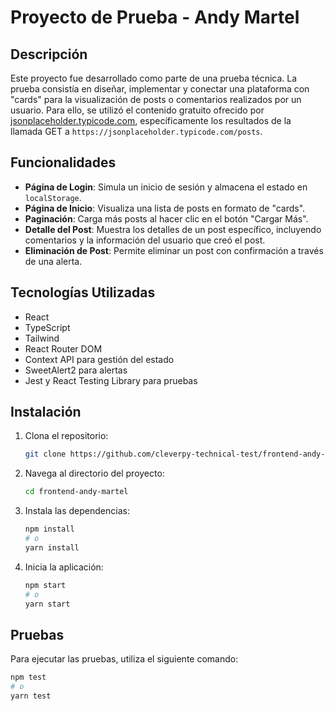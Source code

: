 # Proyecto de Prueba - Andy Martel

## Descripción

Este proyecto fue desarrollado como parte de una prueba técnica. La prueba consistía en diseñar, implementar y conectar una plataforma con "cards" para la visualización de posts o comentarios realizados por un usuario. Para ello, se utilizó el contenido gratuito ofrecido por [jsonplaceholder.typicode.com](https://jsonplaceholder.typicode.com), específicamente los resultados de la llamada GET a `https://jsonplaceholder.typicode.com/posts`.

## Funcionalidades

- **Página de Login**: Simula un inicio de sesión y almacena el estado en `localStorage`.
- **Página de Inicio**: Visualiza una lista de posts en formato de "cards".
- **Paginación**: Carga más posts al hacer clic en el botón "Cargar Más".
- **Detalle del Post**: Muestra los detalles de un post específico, incluyendo comentarios y la información del usuario que creó el post.
- **Eliminación de Post**: Permite eliminar un post con confirmación a través de una alerta.

## Tecnologías Utilizadas

- React
- TypeScript
- Tailwind
- React Router DOM
- Context API para gestión del estado
- SweetAlert2 para alertas
- Jest y React Testing Library para pruebas

## Instalación

1. Clona el repositorio:
    ```sh
    git clone https://github.com/cleverpy-technical-test/frontend-andy-martel.git
    ```
2. Navega al directorio del proyecto:
    ```sh
    cd frontend-andy-martel

    ```
3. Instala las dependencias:
    ```sh
    npm install
    # o
    yarn install
    ```
4. Inicia la aplicación:
    ```sh
    npm start
    # o
    yarn start
    ```

## Pruebas

Para ejecutar las pruebas, utiliza el siguiente comando:

```sh
npm test
# o
yarn test